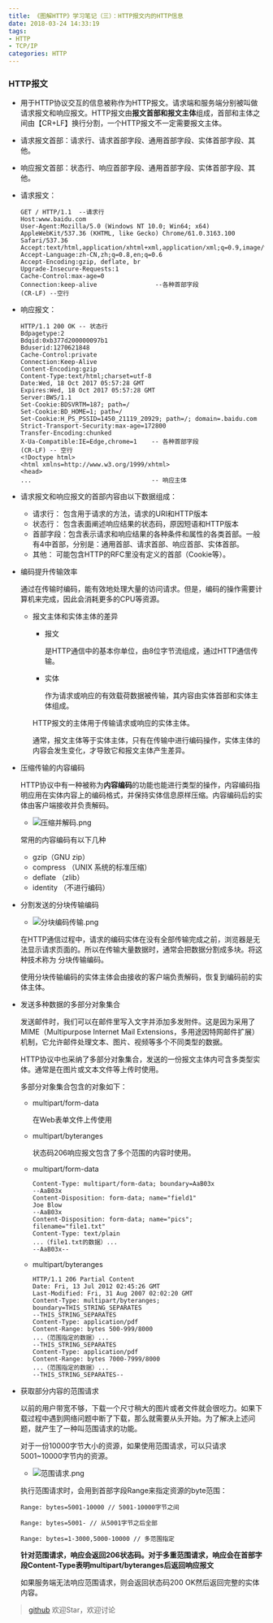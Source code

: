 ```yaml
---
title: 《图解HTTP》学习笔记（三）：HTTP报文内的HTTP信息
date: 2018-03-24 14:33:19
tags:
- HTTP
- TCP/IP
categories: HTTP
---
```


### HTTP报文

- 用于HTTP协议交互的信息被称作为HTTP报文。请求端和服务端分别被叫做请求报文和响应报文。HTTP报文由**报文首部和报文主体**组成，首部和主体之间由【CR+LF】换行分割，一个HTTP报文不一定需要报文主体。

- 请求报文首部：请求行、请求首部字段、通用首部字段、实体首部字段、其他。
- 响应报文首部：状态行、响应首部字段、通用首部字段、实体首部字段、其他。

<!-- more -->

- 请求报文：
  ```
  GET / HTTP/1.1  --请求行
  Host:www.baidu.com
  User-Agent:Mozilla/5.0 (Windows NT 10.0; Win64; x64) AppleWebKit/537.36 (KHTML, like Gecko) Chrome/61.0.3163.100 Safari/537.36
  Accept:text/html,application/xhtml+xml,application/xml;q=0.9,image/webp,image/apng,*/*;q=0.8
  Accept-Language:zh-CN,zh;q=0.8,en;q=0.6
  Accept-Encoding:gzip, deflate, br
  Upgrade-Insecure-Requests:1
  Cache-Control:max-age=0
  Connection:keep-alive                --各种首部字段
  (CR-LF) --空行
  ```
- 响应报文：
  ```
  HTTP/1.1 200 OK -- 状态行
  Bdpagetype:2
  Bdqid:0xb377d200000097b1
  Bduserid:1270621848
  Cache-Control:private
  Connection:Keep-Alive
  Content-Encoding:gzip
  Content-Type:text/html;charset=utf-8
  Date:Wed, 18 Oct 2017 05:57:28 GMT
  Expires:Wed, 18 Oct 2017 05:57:28 GMT
  Server:BWS/1.1
  Set-Cookie:BDSVRTM=187; path=/
  Set-Cookie:BD_HOME=1; path=/
  Set-Cookie:H_PS_PSSID=1450_21119_20929; path=/; domain=.baidu.com
  Strict-Transport-Security:max-age=172800
  Transfer-Encoding:chunked
  X-Ua-Compatible:IE=Edge,chrome=1    -- 各种首部字段
  (CR-LF) -- 空行
  <!Doctype html>
  <html xmlns=http://www.w3.org/1999/xhtml>
  <head>
  ...                                 -- 响应主体
  ```

- 请求报文和响应报文的首部内容由以下数据组成：
  
  - 请求行： 包含用于请求的方法，请求的URI和HTTP版本
  - 状态行： 包含表面阐述响应结果的状态码，原因短语和HTTP版本
  - 首部字段：包含表示请求和响应结果的各种条件和属性的各类首部。一般有4中首部，分别是：通用首部、请求首部、响应首部、实体首部。
  - 其他： 可能包含HTTP的RFC里没有定义的首部（Cookie等）。

- 编码提升传输效率
  
  通过在传输时编码，能有效地处理大量的访问请求。但是，编码的操作需要计算机来完成，因此会消耗更多的CPU等资源。

  - 报文主体和实体主体的差异

    - 报文
      
      是HTTP通信中的基本你单位，由8位字节流组成，通过HTTP通信传输。

    - 实体

      作为请求或响应的有效载荷数据被传输，其内容由实体首部和实体主体组成。
    
    HTTP报文的主体用于传输请求或响应的实体主体。

    通常，报文主体等于实体主体，只有在传输中进行编码操作，实体主体的内容会发生变化，才导致它和报文主体产生差异。
  
- 压缩传输的内容编码

  HTTP协议中有一种被称为**内容编码**的功能也能进行类型的操作，内容编码指明应用在实体内容上的编码格式，并保持实体信息原样压缩。内容编码后的实体由客户端接收并负责解码。
     
  * ![压缩并解码.png](http://upload-images.jianshu.io/upload_images/4061613-0e293a0298099ab0.png?imageMogr2/auto-orient/strip%7CimageView2/2/w/1240)


  常用的内容编码有以下几种

  - gzip（GNU zip）
  - compress （UNIX 系统的标准压缩）
  - deflate （zlib）
  - identity （不进行编码）

- 分割发送的分块传输编码

  *  ![分块编码传输.png](http://upload-images.jianshu.io/upload_images/4061613-cd6f48c1caad50ab.png?imageMogr2/auto-orient/strip%7CimageView2/2/w/1240)


  在HTTP通信过程中，请求的编码实体在没有全部传输完成之前，浏览器是无法显示请求页面的。所以在传输大量数据时，通常会把数据分割成多块。将这种技术称为 分块传输编码。
    
  使用分块传输编码的实体主体会由接收的客户端负责解码，恢复到编码前的实体主体。

- 发送多种数据的多部分对象集合

  发送邮件时，我们可以在邮件里写入文字并添加多发附件。这是因为采用了MIME（Multipurpose Internet Mail Extensions，多用途因特网邮件扩展）机制，它允许邮件处理文本、图片、视频等多个不同类型的数据。

  HTTP协议中也采纳了多部分对象集合，发送的一份报文主体内可含多类型实体。通常是在图片或文本文件等上传时使用。

  多部分对象集合包含的对象如下：
  
    - multipart/form-data
      
      在Web表单文件上传使用
    
    - multipart/byteranges

      状态码206响应报文包含了多个范围的内容时使用。
    
    - multipart/form-data
      ```
      Content-Type: multipart/form-data; boundary=AaB03x
      --AaB03x
      Content-Disposition: form-data; name="field1"
      Joe Blow
      --AaB03x
      Content-Disposition: form-data; name="pics"; filename="file1.txt"
      Content-Type: text/plain
      ...（file1.txt的数据）...
      --AaB03x--
      ```

    - multipart/byteranges
      ```
      HTTP/1.1 206 Partial Content
      Date: Fri, 13 Jul 2012 02:45:26 GMT
      Last-Modified: Fri, 31 Aug 2007 02:02:20 GMT
      Content-Type: multipart/byteranges; boundary=THIS_STRING_SEPARATES
      --THIS_STRING_SEPARATES
      Content-Type: application/pdf
      Content-Range: bytes 500-999/8000
      ...（范围指定的数据）...
      --THIS_STRING_SEPARATES
      Content-Type: application/pdf
      Content-Range: bytes 7000-7999/8000
      ...（范围指定的数据）...
      --THIS_STRING_SEPARATES--
      ```

- 获取部分内容的范围请求

  以前的用户带宽不够，下载一个尺寸稍大的图片或者文件就会很吃力。如果下载过程中遇到网络问题中断了下载，那么就需要从头开始。为了解决上述问题，就产生了一种叫范围请求的功能。

  对于一份10000字节大小的资源，如果使用范围请求，可以只请求5001~10000字节内的资源。
  * ![范围请求.png](http://upload-images.jianshu.io/upload_images/4061613-52c50cb1ef66a72b.png?imageMogr2/auto-orient/strip%7CimageView2/2/w/1240)


  执行范围请求时，会用到首部字段Range来指定资源的byte范围：

  ```
  Range: bytes=5001-10000 // 5001-10000字节之间
  ```

  ```
  Range: bytes=5001- // 从5001字节之后全部
  ```

  ```
  Range: bytes=1-3000,5000-10000 // 多范围指定
  ```

  **针对范围请求，响应会返回206状态码。对于多重范围请求，响应会在首部字段Content-Type表明multipart/byteranges后返回响应报文**

  如果服务端无法响应范围请求，则会返回状态码200 OK然后返回完整的实体内容。

> [github](https://github.com/zachrey/diagram-http) 欢迎Star，欢迎讨论
